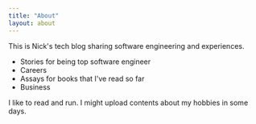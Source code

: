 ```yaml
---
title: "About"
layout: about
---
```


This is Nick's tech blog sharing software engineering and experiences. 

- Stories for being top software engineer
- Careers 
- Assays for books that I've read so far
- Business

I like to read and run. I might upload contents about my hobbies in some days.
